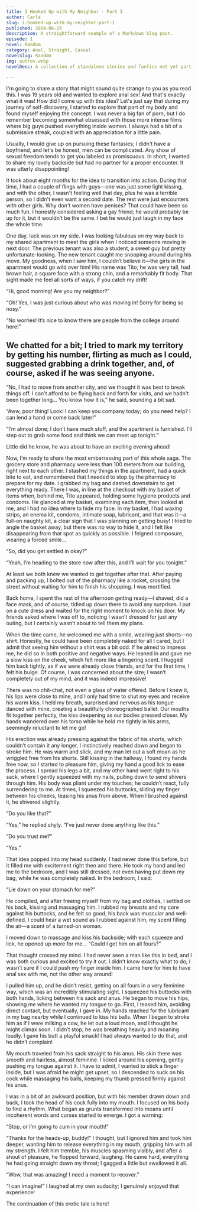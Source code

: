 ```yaml
---
title: I Hooked Up with My Neighbor - Part I  
author: Carla  
slug: i-hooked-up-with-my-neighbor-part-1  
published: 2024-06-29  
description: A straightforward example of a Markdown blog post.  
episode: 1  
novel: Random  
category: Anal, Straight, Casual  
novelSlug: Random  
img: outros.webp  
novelDesc: A collection of standalone stories and fanfics not yet part of a series.  

---
```


I'm going to share a story that might sound quite strange to you as you read this. I was 19 years old and wanted to explore anal sex! And that's exactly what it was! How did I come up with this idea? Let's just say that during my journey of self-discovery, I started to explore that part of my body and found myself enjoying the concept. I was never a big fan of porn, but I do remember becoming somewhat obsessed with those more intense films where big guys pushed everything inside women. I always had a bit of a submissive streak, coupled with an appreciation for a little pain.

Usually, I would give up on pursuing these fantasies; I didn't have a boyfriend, and let's be honest, men can be complicated. Any show of sexual freedom tends to get you labeled as promiscuous. In short, I wanted to share my lovely backside but had no partner for a proper encounter. It was utterly disappointing!

It took about eight months for the idea to transition into action. During that time, I had a couple of flings with guys—one was just some light kissing, and with the other, I wasn't feeling well that day, plus he was a terrible person, so I didn't even want a second date. The rest were just encounters with other girls. Why don't women have penises? That could have been so much fun. I honestly considered asking a gay friend; he would probably be up for it, but it wouldn’t be the same. I bet he would just laugh in my face the whole time.

One day, luck was on my side. I was looking fabulous on my way back to my shared apartment to meet the girls when I noticed someone moving in next door. The previous tenant was also a student, a sweet guy but pretty unfortunate-looking. The new tenant caught me snooping around during his move. My goodness, when I saw him, I couldn’t believe it—the girls in the apartment would go wild over him! His name was Tito; he was very tall, had brown hair, a square face with a strong chin, and a remarkably fit body. That sight made me feel all sorts of ways, if you catch my drift!

“Hi, good morning! Are you my neighbor?”

“Oh! Yes, I was just curious about who was moving in! Sorry for being so nosy.”

“No worries! It’s nice to know there are people from the college around here!”

We chatted for a bit; I tried to mark my territory by getting his number, flirting as much as I could, suggested grabbing a drink together, and, of course, asked if he was seeing anyone.
---
“No, I had to move from another city, and we thought it was best to break things off. I can't afford to be flying back and forth for visits, and we hadn't been together long… You know how it is,” he said, sounding a bit sad.

“Aww, poor thing! Look! I can keep you company today; do you need help? I can lend a hand or come back later!”

“I’m almost done; I don’t have much stuff, and the apartment is furnished. I’ll step out to grab some food and think we can meet up tonight.”

Little did he know, he was about to have an exciting evening ahead!

Now, I’m ready to share the most embarrassing part of this whole saga. The grocery store and pharmacy were less than 100 meters from our building, right next to each other. I stashed my things in the apartment, had a quick bite to eat, and remembered that I needed to stop by the pharmacy to prepare for my date. I grabbed my bag and dashed downstairs to get everything ready. There I was, in line at the checkout with my basket of items when, behind me, Tito appeared, holding some hygiene products and condoms. He glanced at my basket, examining each item, then looked at me, and I had no idea where to hide my face. In my basket, I had waxing strips, an enema kit, condoms, intimate soap, lubricant, and that was it—a full-on naughty kit, a clear sign that I was planning on getting busy! I tried to angle the basket away, but there was no way to hide it, and I felt like disappearing from that spot as quickly as possible. I feigned composure, wearing a forced smile…

“So, did you get settled in okay?”

“Yeah, I’m heading to the store now after this, and I’ll wait for you tonight.”

At least we both knew we wanted to get together after that. After paying and packing up, I bolted out of the pharmacy like a rocket, crossing the street without waiting for him to finish his shopping. I was mortified.

Back home, I spent the rest of the afternoon getting ready—I shaved, did a face mask, and of course, tidied up down there to avoid any surprises. I put on a cute dress and waited for the right moment to knock on his door. My friends asked where I was off to, noticing I wasn’t dressed for just any outing, but I certainly wasn’t about to tell them my plans.

When the time came, he welcomed me with a smile, wearing just shorts—no shirt. Honestly, he could have been completely naked for all I cared, but I admit that seeing him without a shirt was a bit odd. If he aimed to impress me, he did so in both positive and negative ways. He leaned in and gave me a slow kiss on the cheek, which felt more like a lingering scent. I hugged him back tightly, as if we were already close friends, and for the first time, I felt his bulge. Of course, I was concerned about the size; I wasn’t completely out of my mind, and it was indeed impressive!

There was no chit-chat, not even a glass of water offered. Before I knew it, his lips were close to mine, and I only had time to shut my eyes and receive his warm kiss. I held my breath, surprised and nervous as his tongue danced with mine, creating a beautifully choreographed ballet. Our mouths fit together perfectly, the kiss deepening as our bodies pressed closer. My hands wandered over his torso while he held me tightly in his arms, seemingly reluctant to let me go!

His erection was already pressing against the fabric of his shorts, which couldn’t contain it any longer. I instinctively reached down and began to stroke him. He was warm and slick, and my man let out a soft moan as he wriggled free from his shorts. Still kissing in the hallway, I found my hands free now, so I started to pleasure him, giving my hand a good lick to ease the process. I spread his legs a bit, and my other hand went right to his sack, where I gently squeezed with my nails, pulling down to send shivers through him. His body was pliant under my touches; he couldn’t react, fully surrendering to me. At times, I squeezed his buttocks, sliding my finger between his cheeks, teasing his anus from above. When I brushed against it, he shivered slightly.

“Do you like that?”

“Yes,” he replied shyly. “I’ve just never done anything like this.”

“Do you trust me?”

“Yes.”

That idea popped into my head suddenly. I had never done this before, but it filled me with excitement right then and there. He took my hand and led me to the bedroom, and I was still dressed, not even having put down my bag, while he was completely naked. In the bedroom, I said:

“Lie down on your stomach for me?”

He complied, and after freeing myself from my bag and clothes, I settled on his back, kissing and massaging him. I rubbed my breasts and my core against his buttocks, and he felt so good; his back was muscular and well-defined. I could hear a wet sound as I rubbed against him, my scent filling the air—a scent of a turned-on woman.

I moved down to massage and kiss his backside; with each squeeze and lick, he opened up more for me… “Could I get him on all fours?”

That thought crossed my mind. I had never seen a man like this in bed, and I was both curious and excited to try it out. I didn’t know exactly what to do; I wasn’t sure if I could push my finger inside him. I came here for him to have anal sex with me, not the other way around!

I pulled him up, and he didn’t resist, getting on all fours in a very feminine way, which was an incredibly stimulating sight. I squeezed his buttocks with both hands, licking between his sack and anus. He began to move his hips, showing me where he wanted my tongue to go. First, I teased him, avoiding direct contact, but eventually, I gave in. My hands reached for the lubricant in my bag nearby while I continued to kiss his balls. When I began to stroke him as if I were milking a cow, he let out a loud moan, and I thought he might climax soon. I didn’t stop; he was breathing heavily and moaning loudly. I gave his butt a playful smack! I had always wanted to do that, and he didn’t complain!

My mouth traveled from his sack straight to his anus. His skin there was smooth and hairless, almost feminine. I licked around his opening, gently pushing my tongue against it. I have to admit, I wanted to stick a finger inside, but I was afraid he might get upset, so I descended to suck on his cock while massaging his balls, keeping my thumb pressed firmly against his anus.

I was in a bit of an awkward position, but with his member drawn down and back, I took the head of his cock fully into my mouth. I focused on his body to find a rhythm. What began as grunts transformed into moans until incoherent words and curses started to emerge. I got a warning:

“Stop, or I’m going to cum in your mouth!”

“Thanks for the heads-up, buddy!” I thought, but I ignored him and took him deeper, wanting him to release everything in my mouth, gripping him with all my strength. I felt him tremble, his muscles spasming visibly, and after a shout of pleasure, he flopped forward, laughing. He came hard, everything he had going straight down my throat; I gagged a little but swallowed it all.

“Wow, that was amazing! I need a moment to recover.”

“I can imagine!” I laughed at my own audacity; I genuinely enjoyed that experience!

The continuation of this erotic tale is here!